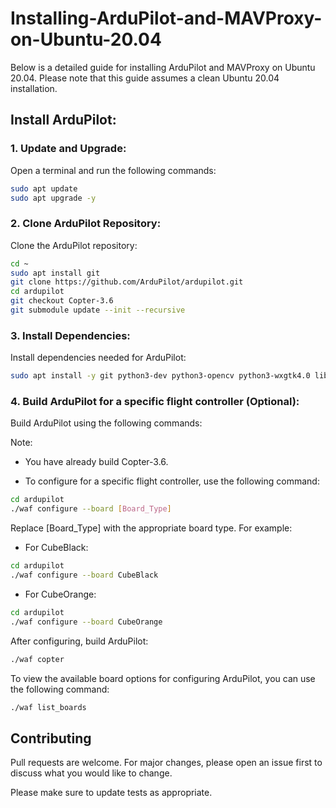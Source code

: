 # Installing-ArduPilot-and-MAVProxy-on-Ubuntu-20.04
Below is a detailed guide for installing ArduPilot and MAVProxy on Ubuntu 20.04. Please note that this guide assumes a clean Ubuntu 20.04 installation.

## Install ArduPilot:
### 1. Update and Upgrade:
Open a terminal and run the following commands:
```bash
sudo apt update
sudo apt upgrade -y
```

### 2. Clone ArduPilot Repository:
Clone the ArduPilot repository:

```bash
cd ~
sudo apt install git
git clone https://github.com/ArduPilot/ardupilot.git
cd ardupilot
git checkout Copter-3.6
git submodule update --init --recursive
```
### 3. Install Dependencies:
Install dependencies needed for ArduPilot:

```bash
sudo apt install -y git python3-dev python3-opencv python3-wxgtk4.0 libxml2-dev
```
### 4. Build ArduPilot for a specific flight controller (Optional):
Build ArduPilot using the following commands:

Note: 

* You have already build Copter-3.6.

* To configure for a specific flight controller, use the following command:

```bash
cd ardupilot
./waf configure --board [Board_Type]

```
Replace [Board_Type] with the appropriate board type. For example:

* For CubeBlack:

```bash
cd ardupilot
./waf configure --board CubeBlack
```
* For CubeOrange:

```bash
cd ardupilot
./waf configure --board CubeOrange
```
After configuring, build ArduPilot:
```bash
./waf copter
```

To view the available board options for configuring ArduPilot, you can use the following command:

```bash
./waf list_boards
```

## Contributing

Pull requests are welcome. For major changes, please open an issue first
to discuss what you would like to change.

Please make sure to update tests as appropriate.
